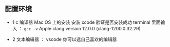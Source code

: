 ## 配置环境

- 1 c 编译器 Mac OS 上的安装 安装 xcode 验证是否安装成功 terminal 里面输入 ： `gcc -v` Apple clang version 12.0.0 (clang-1200.0.32.29)

- 2 文本编辑器 ： vscode 你可以选自己喜欢的编辑器
